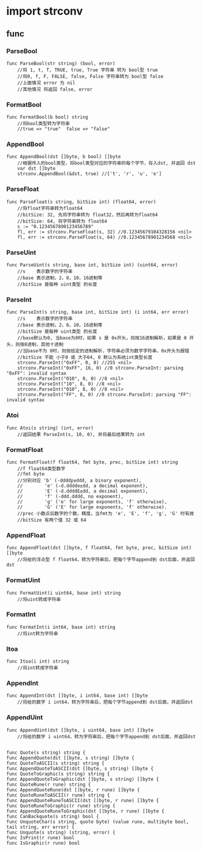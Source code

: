 # import strconv

## func
### ParseBool
	func ParseBool(str string) (bool, error)
		//将 1, t, T, TRUE, true, True 字符串 转为 bool型 true
		//将0, f, F, FALSE, false, False 字符串转为 bool型 false
		//上面情况 error 为 nil
		//其他情况 将返回 false, error

### FormatBool
	func FormatBool(b bool) string
		//将bool类型转为字符串
		//true => "true"  false => "false"

### AppendBool
	func AppendBool(dst []byte, b bool) []byte
		//根据传入的bool类型，将bool类型对应的字符串的每个字节，存入dst, 并返回 dst
		var dst []byte
		strconv.AppendBool(&dst, true) //['t', 'r', 'u', 'e']

### ParseFloat
	func ParseFloat(s string, bitSize int) (float64, error)
		//将float字符串转为float64
		//bitSize: 32, 先将字符串转为 float32，然后再转为float64
		//bitSize: 64, 将字符串转为 float64
		s := "0.1234567890123456789"
		fl, err := strconv.ParseFloat(s, 32) //0.12345679104328156 <nil>
		fl, err := strconv.ParseFloat(s, 64) //0.12345678901234568 <nil>

### ParseUint
	func ParseUint(s string, base int, bitSize int) (uint64, error)
		//s    表示数字的字符串
		//base 表示进制，2，8，10，16进制等
		//bitSize 是每种 uint类型 的长度

### ParseInt
	func ParseInt(s string, base int, bitSize int) (i int64, err error)
		//s    表示数字的字符串
		//base 表示进制，2，8，10，16进制等
		//bitSize 是每种 uint类型 的长度
		//base默认为0, 当base为0时，如果 s 是 0x开头，则按16进制解析，如果是 0 开头，则按8进制，其他十进制
		//当base不为 0时，则按给定的进制解析，字符串必须为数字字符串，0x开头为报错
		//bitSize 不能 小于0 或 大于64, 0 默认为系统int类型长度
		strconv.ParseInt("0xFF", 0, 0) //255 <nil>
		strconv.ParseInt("0xFF", 16, 0) //0 strconv.ParseInt: parsing "0xFF": invalid syntax
		strconv.ParseInt("010", 0, 0) //8 <nil>
		strconv.ParseInt("10", 8, 0) //8 <nil>
		strconv.ParseInt("010", 8, 0) //8 <nil>
		strconv.ParseInt("FF", 8, 0) //0 strconv.ParseInt: parsing "FF": invalid syntax

### Atoi
	func Atoi(s string) (int, error)
		//返回结果 ParseInt(s, 10, 0), 并将最后结果转为 int

### FormatFloat
	func FormatFloat(f float64, fmt byte, prec, bitSize int) string
		//f float64类型数字
		//fmt byte
		//分别对应 'b' (-ddddp±ddd, a binary exponent),
		//		  'e' (-d.dddde±dd, a decimal exponent),
		// 		  'E' (-d.ddddE±dd, a decimal exponent),
		// 		  'f' (-ddd.dddd, no exponent),
		// 		  'g' ('e' for large exponents, 'f' otherwise), 
		// 		  'G' ('E' for large exponents, 'f' otherwise).
		//prec 小数点后数字的个数，精度。当fmt为 'e', 'E', 'f', 'g', 'G' 时有效
		//bitSize 有两个值 32 或 64

### AppendFloat
	func AppendFloat(dst []byte, f float64, fmt byte, prec, bitSize int) []byte
		//将给的浮点型 f float64，转为字符串后，把每个字节append到 dst后面，并返回dst

### FormatUint
	func FormatUint(i uint64, base int) string
		//将uint转成字符串

### FormatInt
	func FormatInt(i int64, base int) string
		//将int转为字符串

### Itoa
	func Itoa(i int) string
		//将int转成字符串

### AppendInt
	func AppendInt(dst []byte, i int64, base int) []byte
		//将给的数字 i int64，转为字符串后，把每个字节append到 dst后面，并返回dst

### AppendUint
	func AppendUint(dst []byte, i uint64, base int) []byte
		//将给的数字 i uint64，转为字符串后，把每个字节append到 dst后面，并返回dst


	func Quote(s string) string {
	func AppendQuote(dst []byte, s string) []byte {
	func QuoteToASCII(s string) string {
	func AppendQuoteToASCII(dst []byte, s string) []byte {
	func QuoteToGraphic(s string) string {
	func AppendQuoteToGraphic(dst []byte, s string) []byte {
	func QuoteRune(r rune) string {
	func AppendQuoteRune(dst []byte, r rune) []byte {
	func QuoteRuneToASCII(r rune) string {
	func AppendQuoteRuneToASCII(dst []byte, r rune) []byte {
	func QuoteRuneToGraphic(r rune) string {
	func AppendQuoteRuneToGraphic(dst []byte, r rune) []byte {
	func CanBackquote(s string) bool {
	func UnquoteChar(s string, quote byte) (value rune, multibyte bool, tail string, err error) {
	func Unquote(s string) (string, error) {
	func IsPrint(r rune) bool
	func IsGraphic(r rune) bool